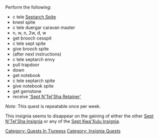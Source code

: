 Perform the following:

-   c tele [Septarch Spite](Septarch_Spite "wikilink")
-   kneel spite
-   c tele duergar caravan master
-   n, w, n, 2w, d, w
-   get brooch cesspit
-   c tele sept spite
-   give brooch spite
-   (after next instructions)
-   c tele septarch envy
-   pull trapdoor
-   down
-   get notebook
-   c tele septarch spite
-   give notebook spite
-   get gemstone
-   receive ['Sept N'Tel'Sha
    Retainer'](Sept_N'Tel'Sha_Insignia.md "wikilink")

*Note*: This quest is repeatable once per week.

This insignia seems to disappear on the gaining of either the other
[Sept N'Tel'Sha Insignia](Sept_N'Tel'Sha_Insignia "wikilink") or any of
the [Sept Kwa'Xulu Insignia](Sept_Kwa'Xulu_Insignia "wikilink").

[Category: Quests In Tiureess](Category:_Quests_In_Tiureess "wikilink")
[Category: Insignia Quests](Category:_Insignia_Quests "wikilink")
